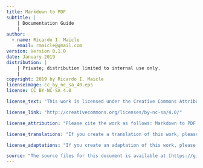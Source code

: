 ```yaml
---
title: Markdown to PDF
subtitle: |
    | Documentation Guide
    |
author:
  - name: Ricardo I. Maicle
    email: rmaicle@gmail.com
version: Version 0.1.0
date: January 2019
distribution: |
    | Private; distribution limited to internal use only.
    |
copyright: 2019 by Ricardo I. Maicle
licenseimage: cc_by_nc_sa_40.eps
license: CC BY-NC-SA 4.0

license_text: "This work is licensed under the Creative Commons Attribution-NonCommercial-ShareAlike 4.0 International License (CC BY-NC-SA 4.0). You are free to copy, reproduce, distribute, display, and make adaptations of this work for non-commercial purposes provided that you give appropriate credit."

license_link: "http://creativecommons.org/licenses/by-nc-sa/4.0/"

license_attribution: "Please cite the work as follows: Markdown to PDF Guide by Ricardo Maicle is licensed under Creative Commons Attribution-NonCommercial-ShareAlike 4.0 International License (CC BY-NC-SA 4.0)."

license_translations: "If you create a translation of this work, please add the following disclaimer along with the attribution: This translation was not created by Codespheare. The original authors shall not be liable for any content or error in this translation."

license_adaptations: "If you create an adaptation of this work, please add the following disclaimer along with the attribution: This is an adaptation of an original work by [company]. Views and opinions expressed in the adaptation are the sole responsibility of the author or authors of the adaptation and are not endorsed by the original authors."

source: "The source files for this document is available at [https://github.com/rmaicle/md-to-pdf](https://github.com/rmaicle/md-to-pdf)."
---
```

